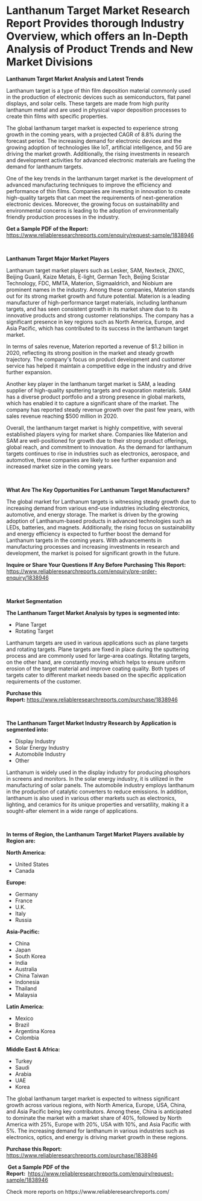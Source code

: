 <p><h1>Lanthanum Target Market Research Report Provides thorough Industry Overview, which offers an In-Depth Analysis of Product Trends and New Market Divisions</h1></p><p><strong>Lanthanum Target Market Analysis and Latest Trends</strong></p>
<p><p>Lanthanum target is a type of thin film deposition material commonly used in the production of electronic devices such as semiconductors, flat panel displays, and solar cells. These targets are made from high purity lanthanum metal and are used in physical vapor deposition processes to create thin films with specific properties.</p><p>The global lanthanum target market is expected to experience strong growth in the coming years, with a projected CAGR of 8.8% during the forecast period. The increasing demand for electronic devices and the growing adoption of technologies like IoT, artificial intelligence, and 5G are driving the market growth. Additionally, the rising investments in research and development activities for advanced electronic materials are fueling the demand for lanthanum targets.</p><p>One of the key trends in the lanthanum target market is the development of advanced manufacturing techniques to improve the efficiency and performance of thin films. Companies are investing in innovation to create high-quality targets that can meet the requirements of next-generation electronic devices. Moreover, the growing focus on sustainability and environmental concerns is leading to the adoption of environmentally friendly production processes in the industry.</p></p>
<p><strong>Get a Sample PDF of the Report:&nbsp;</strong> <a href="https://www.reliableresearchreports.com/enquiry/request-sample/1838946">https://www.reliableresearchreports.com/enquiry/request-sample/1838946</a></p>
<p>&nbsp;</p>
<p><strong>Lanthanum Target Major Market Players</strong></p>
<p><p>Lanthanum target market players such as Lesker, SAM, Nexteck, ZNXC, Beijing Guanli, Kaize Metals, E-light, German Tech, Beijing Scistar Technology, FDC, MMTA, Materion, Sigmaaldrich, and Niobium are prominent names in the industry. Among these companies, Materion stands out for its strong market growth and future potential. Materion is a leading manufacturer of high-performance target materials, including lanthanum targets, and has seen consistent growth in its market share due to its innovative products and strong customer relationships. The company has a significant presence in key regions such as North America, Europe, and Asia Pacific, which has contributed to its success in the lanthanum target market.</p><p>In terms of sales revenue, Materion reported a revenue of $1.2 billion in 2020, reflecting its strong position in the market and steady growth trajectory. The company's focus on product development and customer service has helped it maintain a competitive edge in the industry and drive further expansion.</p><p>Another key player in the lanthanum target market is SAM, a leading supplier of high-quality sputtering targets and evaporation materials. SAM has a diverse product portfolio and a strong presence in global markets, which has enabled it to capture a significant share of the market. The company has reported steady revenue growth over the past few years, with sales revenue reaching $500 million in 2020.</p><p>Overall, the lanthanum target market is highly competitive, with several established players vying for market share. Companies like Materion and SAM are well-positioned for growth due to their strong product offerings, global reach, and commitment to innovation. As the demand for lanthanum targets continues to rise in industries such as electronics, aerospace, and automotive, these companies are likely to see further expansion and increased market size in the coming years.</p></p>
<p>&nbsp;</p>
<p><strong>What Are The Key Opportunities For Lanthanum Target Manufacturers?</strong></p>
<p><p>The global market for Lanthanum targets is witnessing steady growth due to increasing demand from various end-use industries including electronics, automotive, and energy storage. The market is driven by the growing adoption of Lanthanum-based products in advanced technologies such as LEDs, batteries, and magnets. Additionally, the rising focus on sustainability and energy efficiency is expected to further boost the demand for Lanthanum targets in the coming years. With advancements in manufacturing processes and increasing investments in research and development, the market is poised for significant growth in the future.</p></p>
<p><strong>Inquire or Share Your Questions If Any Before Purchasing This Report:</strong> <a href="https://www.reliableresearchreports.com/enquiry/pre-order-enquiry/1838946">https://www.reliableresearchreports.com/enquiry/pre-order-enquiry/1838946</a></p>
<p>&nbsp;</p>
<p><strong>Market Segmentation</strong></p>
<p><strong>The Lanthanum Target Market Analysis by types is segmented into:</strong></p>
<p><ul><li>Plane Target</li><li>Rotating Target</li></ul></p>
<p><p>Lanthanum targets are used in various applications such as plane targets and rotating targets. Plane targets are fixed in place during the sputtering process and are commonly used for large-area coatings. Rotating targets, on the other hand, are constantly moving which helps to ensure uniform erosion of the target material and improve coating quality. Both types of targets cater to different market needs based on the specific application requirements of the customer.</p></p>
<p><strong>Purchase this Report:&nbsp;</strong><a href="https://www.reliableresearchreports.com/purchase/1838946">https://www.reliableresearchreports.com/purchase/1838946</a></p>
<p>&nbsp;</p>
<p><strong>The Lanthanum Target Market Industry Research by Application is segmented into:</strong></p>
<p><ul><li>Display Industry</li><li>Solar Energy Industry</li><li>Automobile Industry</li><li>Other</li></ul></p>
<p><p>Lanthanum is widely used in the display industry for producing phosphors in screens and monitors. In the solar energy industry, it is utilized in the manufacturing of solar panels. The automobile industry employs lanthanum in the production of catalytic converters to reduce emissions. In addition, lanthanum is also used in various other markets such as electronics, lighting, and ceramics for its unique properties and versatility, making it a sought-after element in a wide range of applications.</p></p>
<p>&nbsp;</p>
<p><strong>In terms of Region, the Lanthanum Target Market Players available by Region are:</strong></p>
<p>
    <p> <strong> North America: </strong>
        <ul>
            <li>United States</li>
            <li>Canada</li>
        </ul>
        </p> 
    <p> <strong> Europe: </strong>
        <ul>
            <li>Germany</li>
            <li>France</li>
            <li>U.K.</li>
            <li>Italy</li>
            <li>Russia</li>
        </ul>
        </p> 
    <p> <strong> Asia-Pacific: </strong>
        <ul>
            <li>China</li>
            <li>Japan</li>
            <li>South Korea</li>
            <li>India</li>
            <li>Australia</li>
            <li>China Taiwan</li>
            <li>Indonesia</li>
            <li>Thailand</li>
            <li>Malaysia</li>
        </ul>
        </p> 
    <p> <strong> Latin America: </strong>
        <ul>
            <li>Mexico</li>
            <li>Brazil</li>
            <li>Argentina Korea</li>
            <li>Colombia</li>
        </ul>
        </p> 
    <p> <strong> Middle East & Africa: </strong>
        <ul>
            <li>Turkey</li>
            <li>Saudi</li>
            <li>Arabia</li>
            <li>UAE</li>
            <li>Korea</li>
        </ul>
    </p>
    </p>
<p><p>The global lanthanum target market is expected to witness significant growth across various regions, with North America, Europe, USA, China, and Asia Pacific being key contributors. Among these, China is anticipated to dominate the market with a market share of 40%, followed by North America with 25%, Europe with 20%, USA with 10%, and Asia Pacific with 5%. The increasing demand for lanthanum in various industries such as electronics, optics, and energy is driving market growth in these regions.</p></p>
<p><strong>Purchase this Report: </strong><a href="https://www.reliableresearchreports.com/purchase/1838946">https://www.reliableresearchreports.com/purchase/1838946</a></p>
<p>&nbsp;<strong>Get a Sample PDF of the Report:&nbsp;&nbsp;</strong><a href="https://www.reliableresearchreports.com/enquiry/request-sample/1838946">https://www.reliableresearchreports.com/enquiry/request-sample/1838946</a></p>
<p><strong></strong></p>
<p>Check more reports on https://www.reliableresearchreports.com/</p>